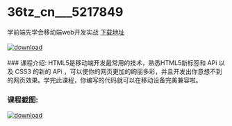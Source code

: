 # 36tz_cn___5217849
学前端先学会移动端web开发实战
[下载地址](http://www.36tz.cn/article/5217849 "下载地址")
<br/></br>[![download](http://36tz.cn/muke_img/2021_01_1-94-300x131.png "下载地址")](http://www.36tz.cn/article/5217849 "下载地址")
<br/></br>### 课程介绍:
HTML5是移动端开发最常用的技术，熟悉HTML5新标签和 APi 以及 CSS3 的新的 APi ，可以使你的网页更加的绚丽多彩，并且开发出你意想不到的网页效果。学完此课程，你编写的代码就可以在移动设备完美兼容啦。

### 课程截图:
[![download](http://36tz.cn/muke_img/2021_01_2-111.png "下载地址")](http://www.36tz.cn/article/5217849 "下载地址")
